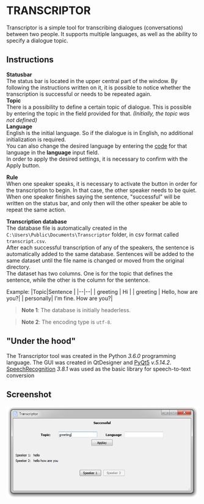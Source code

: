 ﻿# TRANSCRIPTOR

Transcriptor is a simple tool for transcribing dialogues (conversations) between two people. It supports multiple languages, as well as the ability to specify a dialogue topic.

## Instructions
**Statusbar**
<br>The status bar is located in the upper central part of the window. By following the instructions written on it, it is possible to notice whether the transcription is successful or needs to be repeated again.
<br>**Topic**
<br>There is a possibility to define a certain topic of dialogue. This is possible by entering the topic in the field provided for that. *(Initially, the topic was not defined)*
<br>**Language**
<br>English is the initial language. So if the dialogue is in English, no additional initialization is required.
<br>You can also change the desired language by entering the [code](https://cloud.google.com/translate/docs/languages) for that language in the **language** input field.
<br>In order to apply the desired settings, it is necessary to confirm with the Apply button.

**Rule**
<br>When one speaker speaks, it is necessary to activate the button in order for the transcription to begin. In that case, the other speaker needs to be quiet.
<br>When one speaker finishes saying the sentence, "successful" will be written on the status bar, and only then will the other speaker be able to repeat the same action.

**Transcription database**
<br>The database file is automatically created in the `C:\Users\Public\Documents\Transcriptor` folder, in csv format called `transcript.csv`.
<br>After each successful transcription of any of the speakers, the sentence is automatically added to the same database. Sentences will be added to the same dataset until the file name is changed or moved from the original directory.
<br>The dataset has two columns. One is for the topic that defines the sentence, while the other is the column for the sentence.

Example:
|Topic|Sentence  |
|--|--|
| greeting | Hi |
| greeting | Hello, how are you?|
| personally| I'm fine. How are you?|

>**Note 1**: The database is initially headerless.

>**Note 2**: The encoding type is `utf-8`.


## "Under the hood"

The Transcriptor tool was created in the Python *3.6.0* programming language. The GUI was created in QtDesigner and [PyQt5](https://pypi.org/project/PyQt5/) *v.5.14.2*. [SpeechRecognition](https://pypi.org/project/SpeechRecognition/) *3.8.1* was used as the basic library for speech-to-text conversion

## Screenshot
![Screenshot](https://github.com/user0706/Transcriptor/blob/master/ignore/Screenshot.png?raw=true)
